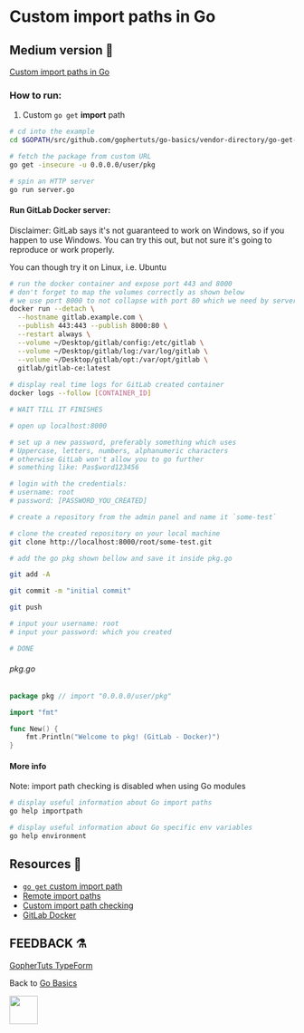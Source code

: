 # Custom **import** paths in Go

## Medium version 📖

[Custom import paths in Go](https://medium.com/@gophertuts/packages-in-go-df5438123548)

### How to run:

1. Custom `go get` **import** path

```bash
# cd into the example
cd $GOPATH/src/github.com/gophertuts/go-basics/vendor-directory/go-get-custom-domain

# fetch the package from custom URL
go get -insecure -u 0.0.0.0/user/pkg

# spin an HTTP server
go run server.go
```

#### Run GitLab Docker server:

Disclaimer: GitLab says it's not guaranteed to work on Windows,
so if you happen to use Windows. You can try this out, but not
sure it's going to reproduce or work properly.

You can though try it on Linux, i.e. Ubuntu

```bash
# run the docker container and expose port 443 and 8000
# don't forget to map the volumes correctly as shown below
# we use port 8000 to not collapse with port 80 which we need by server.go
docker run --detach \
  --hostname gitlab.example.com \
  --publish 443:443 --publish 8000:80 \
  --restart always \
  --volume ~/Desktop/gitlab/config:/etc/gitlab \
  --volume ~/Desktop/gitlab/log:/var/log/gitlab \
  --volume ~/Desktop/gitlab/opt:/var/opt/gitlab \
  gitlab/gitlab-ce:latest
  
# display real time logs for GitLab created container  
docker logs --follow [CONTAINER_ID]

# WAIT TILL IT FINISHES

# open up localhost:8000

# set up a new password, preferably something which uses
# Uppercase, letters, numbers, alphanumeric characters
# otherwise GitLab won't allow you to go further
# something like: Pas$word123456

# login with the credentials:
# username: root
# password: [PASSWORD_YOU_CREATED]

# create a repository from the admin panel and name it `some-test`

# clone the created repository on your local machine
git clone http://localhost:8000/root/some-test.git

# add the go pkg shown bellow and save it inside pkg.go

git add -A

git commit -m "initial commit"

git push

# input your username: root
# input your password: which you created

# DONE
```

###### pkg.go
```go
package pkg // import "0.0.0.0/user/pkg"

import "fmt"

func New() {
	fmt.Println("Welcome to pkg! (GitLab - Docker)")
}
```

#### More info

Note: import path checking is disabled when using
Go modules

```bash
# display useful information about Go import paths
go help importpath

# display useful information about Go specific env variables
go help environment
```

## Resources 💎

- [`go get` custom import path](https://jve.linuxwall.info/blog/index.php?post/2015/08/26/Hosting_Go_code_on_Github_with_custom_import_path)
- [Remote import paths](https://golang.org/cmd/go/#hdr-Remote_import_paths)
- [Custom import path checking](https://docs.google.com/document/d/1jVFkZTcYbNLaTxXD9OcGfn7vYv5hWtPx9--lTx1gPMs/edit)
- [GitLab Docker](https://docs.gitlab.com/omnibus/docker/)

## FEEDBACK ⚗

[GopherTuts TypeForm](http://feedback.gophertuts.com)

Back to
[Go Basics](https://github.com/gophertuts/go-basics)

<img src="https://github.com/gophertuts/go-basics/raw/master/gophertuts.svg?sanitize=true" width="50px"/>
